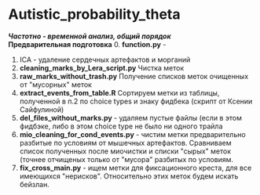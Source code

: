 # Autistic_probability_theta

***Частотно - временной анализ, общий порядок***  
**Предварительная подготовка**
0. **function.py** - 

1. ICA - удаление сердечных артефактов и морганий
2. **cleaning_marks_by_Lera_script.py** Чистка меток 
3. **raw_marks_without_trash.py** Получение списков меток очищенных от "мусорных" меток
4. **extract_events_from_table.R** Сортируем метки из таблицы, полученной в п.2 по choice types и знаку фидбека (скрипт от Ксении Сайфулиной)
5. **del_files_without_marks.py** - удаляем пустые файлы (если в этом фидбэке, либо в этом choice type не было ни одного трайла
6. **mio_cleaning_for_cond_events.py** - чистим метки предварительно разбитые по условиям от мышечных артефактов. Сравниваем список полученных после миочистки и списки "сырых" меток (точнее отчищеных только от "мусора" разбитых по условиям.
7. **fix_cross_main.py** - ищем метки для фиксационного креста, для все имеющихся "нерисков". Относительно этих меток будем искать бейзлан.


